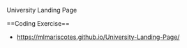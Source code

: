 University Landing Page

==Coding Exercise==

- https://mlmariscotes.github.io/University-Landing-Page/
